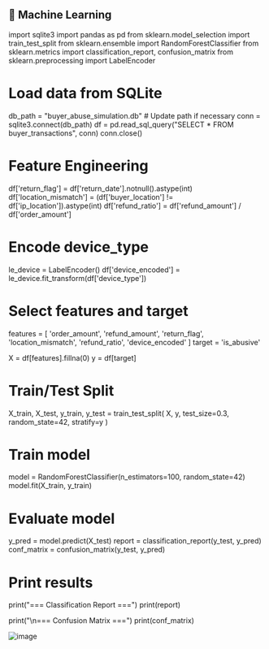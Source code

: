 ## 🤖 Machine Learning

import sqlite3
import pandas as pd
from sklearn.model_selection import train_test_split
from sklearn.ensemble import RandomForestClassifier
from sklearn.metrics import classification_report, confusion_matrix
from sklearn.preprocessing import LabelEncoder

# Load data from SQLite
db_path = "buyer_abuse_simulation.db"  # Update path if necessary
conn = sqlite3.connect(db_path)
df = pd.read_sql_query("SELECT * FROM buyer_transactions", conn)
conn.close()

# Feature Engineering
df['return_flag'] = df['return_date'].notnull().astype(int)
df['location_mismatch'] = (df['buyer_location'] != df['ip_location']).astype(int)
df['refund_ratio'] = df['refund_amount'] / df['order_amount']

# Encode device_type
le_device = LabelEncoder()
df['device_encoded'] = le_device.fit_transform(df['device_type'])

# Select features and target
features = [
    'order_amount', 'refund_amount', 'return_flag',
    'location_mismatch', 'refund_ratio', 'device_encoded'
]
target = 'is_abusive'

X = df[features].fillna(0)
y = df[target]

# Train/Test Split
X_train, X_test, y_train, y_test = train_test_split(
    X, y, test_size=0.3, random_state=42, stratify=y
)

# Train model
model = RandomForestClassifier(n_estimators=100, random_state=42)
model.fit(X_train, y_train)

# Evaluate model
y_pred = model.predict(X_test)
report = classification_report(y_test, y_pred)
conf_matrix = confusion_matrix(y_test, y_pred)

# Print results
print("=== Classification Report ===")
print(report)

print("\n=== Confusion Matrix ===")
print(conf_matrix)


![image](https://github.com/user-attachments/assets/b4f7e43e-d8c2-4ccb-a864-d354d42123fd)
